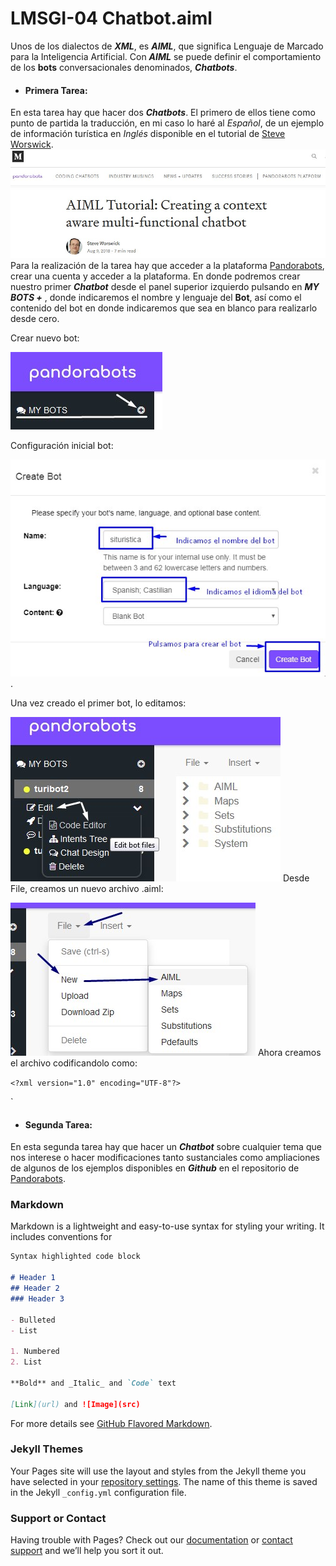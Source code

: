 # LMSGI-04 Chatbot.aiml

Unos de los dialectos de ***XML***, es ***AIML***, que significa Lenguaje de Marcado para la Inteligencia Artificial.
Con ***AIML*** se puede definir el comportamiento de los **bots** conversacionales denominados, ***Chatbots***.

 - #### Primera Tarea:
En esta tarea hay que hacer dos ***Chatbots***. El primero de ellos tiene como punto de partida la traducción, en mi caso lo haré al _Español_, de un ejemplo de información turística en _Inglés_ disponible en el tutorial de [Steve Worswick](https://medium.com/pandorabots-blog/aiml-tutorial-creating-a-context-aware-multi-functional-chatbot-e5e82c027a6a).
![Chatbot Turístico](https://github.com/andreshmb/LMSGI-04.github.io/blob/master/img/aiml-tutorial-steve-worswick.jpg)
Para la realización de la tarea hay que acceder a la plataforma [Pandorabots](https://home.pandorabots.com/home.html), crear una cuenta y acceder a la plataforma. En donde podremos crear nuestro primer ***Chatbot*** desde el panel superior izquierdo pulsando en ***MY BOTS +*** , donde indicaremos el nombre y lenguaje del **Bot**, así como el contenido del bot en donde indicaremos que sea en blanco para realizarlo desde cero.

Crear nuevo bot:


![New bot](https://github.com/andreshmb/LMSGI-04.github.io/blob/master/img/crear-bot.jpg)

Configuración inicial bot:


![Creación del bot](https://github.com/andreshmb/LMSGI-04.github.io/blob/master/img/crear-bot-turistico-simple.jpg).

Una vez creado el primer bot, lo editamos:

![Editor de código aiml](https://github.com/andreshmb/LMSGI-04.github.io/blob/master/img/editar-bot-code-editor.jpg)
Desde File, creamos un nuevo archivo .aiml:

![Nuevo File .aiml](https://github.com/andreshmb/LMSGI-04.github.io/blob/master/img/file-new-aiml.jpg)
Ahora creamos el archivo codificandolo como:

 `<?xml version="1.0" encoding="UTF-8"?>`

  `<aiml version="2.0">






 - #### Segunda Tarea:
En esta segunda tarea hay que hacer un ***Chatbot*** sobre cualquier tema que nos interese o hacer modificaciones tanto sustanciales como ampliaciones de algunos de los ejemplos disponibles en ***Github*** en el repositorio de [Pandorabots](https://github.com/pandorabots/free-AIML).


### Markdown

Markdown is a lightweight and easy-to-use syntax for styling your writing. It includes conventions for

```markdown
Syntax highlighted code block

# Header 1
## Header 2
### Header 3

- Bulleted
- List

1. Numbered
2. List

**Bold** and _Italic_ and `Code` text

[Link](url) and ![Image](src)
```

For more details see [GitHub Flavored Markdown](https://guides.github.com/features/mastering-markdown/).

### Jekyll Themes

Your Pages site will use the layout and styles from the Jekyll theme you have selected in your [repository settings](https://github.com/andreshmb/LMSGI.github.io/settings). The name of this theme is saved in the Jekyll `_config.yml` configuration file.

### Support or Contact

Having trouble with Pages? Check out our [documentation](https://help.github.com/categories/github-pages-basics/) or [contact support](https://github.com/contact) and we’ll help you sort it out.
<!--stackedit_data:
eyJoaXN0b3J5IjpbMTY4NDYyMDgwLC0xMTcyMzg2NDY2LC0yMD
E4NDM3MDk0LC05ODcxMjc5NzIsMTY5NzEwODY3Nyw2NTcyOTYw
NTMsNDI1NzI0OTgsOTgxMDE0MTA2XX0=
-->